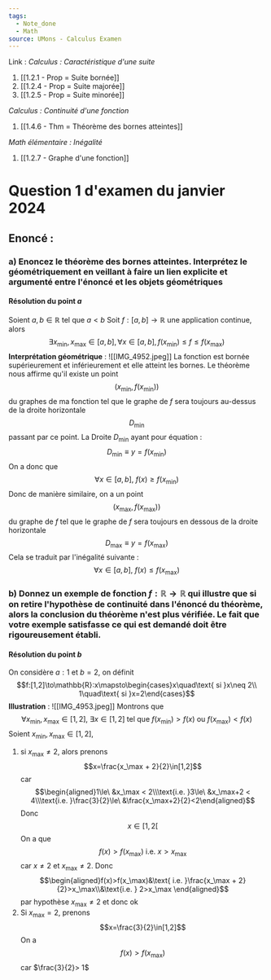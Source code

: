 ```yaml
---
tags:
  - Note_done
  - Math
source: UMons - Calculus Examen
---
```


Link :
_Calculus : Caractéristique d'une suite_
1. [[1.2.1 - Prop = Suite bornée]]
2. [[1.2.4 - Prop = Suite majorée]]
3. [[1.2.5 - Prop = Suite minorée]]

_Calculus : Continuité d'une fonction_
1. [[1.4.6 - Thm = Théorème des bornes atteintes]]

_Math élémentaire : Inégalité_
1. [[1.2.7 - Graphe d'une fonction]]

# Question 1 d'examen du janvier 2024
## Enoncé : 
### a) Enoncez le théorème des bornes atteintes. Interprétez le géométriquement en veillant à faire un lien explicite et argumenté entre l'énoncé et les objets géométriques 
#### Résolution du point $a$ 
Soient $a,b\in\mathbb{R}$ tel que $a<b$ 
Soit $f:[a,b]\to \mathbb{R}$ une application continue, alors $$\exists x_\min,x_\max\in[a,b],\forall x \in[a,b], f(x_\min)\le f \le f(x_\max)$$
**Interprétation géométrique** : ![[IMG_4952.jpeg]]
La fonction est bornée supérieurement et inférieurement et elle atteint les bornes. Le théorème nous affirme qu'il existe un point $$(x_\min,f(x_\min))$$ du graphes de ma fonction tel que le graphe de $f$ sera toujours au-dessus de la droite horizontale $$D_\min$$ passant par ce point. La Droite $D_\min$ ayant pour équation : $$D_\min\equiv y=f(x_\min)$$ On a donc que $$\forall x\in[a,b],\ f(x)\ge f(x_\min)$$ Donc de manière similaire, on a un point $$(x_\max,f(x_\max))$$ du graphe de $f$ tel que le graphe de $f$ sera toujours en dessous de la droite horizontale $$D_\max\equiv y=f(x_\max)$$ Cela se traduit par l'inégalité suivante : $$\forall x\in[a,b],\ f(x)\le f(x_\max)$$
### b) Donnez un exemple de fonction $f:\mathbb{R}\to\mathbb{R}$ qui illustre que si on retire l'hypothèse de continuité dans l'énoncé du théorème, alors la conclusion du théorème n'est plus vérifiée. Le fait que votre exemple satisfasse ce qui est demandé doit être rigoureusement établi.
#### Résolution du point $b$
On considère $a:1$ et $b=2$, on définit $$f:[1,2]\to\mathbb{R}:x\mapsto\begin{cases}x\quad\text{ si }x\neq 2\\ 1\quad\text{ si }x=2\end{cases}$$
**Illustration** : ![[IMG_4953.jpeg]]
Montrons que $$\forall x_\min,x_\max\in[1,2],\ \exists x\in[1,2]\text{ tel que }f(x_\min)> f(x)\text{ ou }f(x_\max)<f(x)$$
Soient $x_\min, x_\max\in[1,2]$, 
1. si $x_\max\neq 2$, alors prenons $$x=\frac{x_\max + 2}{2}\in[1,2]$$ car $$\begin{aligned}1\le\ &x_\max < 2\\\text{i.e. }3\le\ &x_\max+2 < 4\\\text{i.e. }\frac{3}{2}\le\ &\frac{x_\max+2}{2}<2\end{aligned}$$ Donc $$x\in[1,2[$$ On a que $$f(x)>f(x_\max)\text{ i.e. }x>x_\max$$ car $x\neq 2$ et $x_\max\neq 2$. Donc $$\begin{aligned}f(x)>f(x_\max)&\text{ i.e. }\frac{x_\max + 2}{2}>x_\max\\&\text{i.e. } 2>x_\max \end{aligned}$$ par hypothèse $x_\max \neq 2$ et donc ok
2. Si $x_\max = 2$, prenons $$x=\frac{3}{2}\in[1,2]$$ On a $$f(x)>f(x_\max)$$ car $\frac{3}{2}> 1$ 